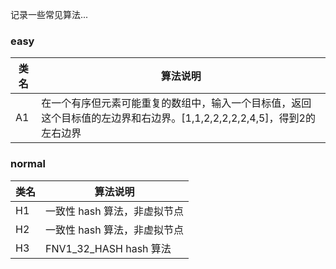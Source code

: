 记录一些常见算法...


### easy

| 类名 | 算法说明 |
| ------ | ------ |
| A1 | 在一个有序但元素可能重复的数组中，输入一个目标值，返回这个目标值的左边界和右边界。[1,1,2,2,2,2,2,4,5]，得到2的左右边界 |

### normal

| 类名 | 算法说明 |
| ------ | ------ |
| H1 | 一致性 hash 算法，非虚拟节点 |
| H2 | 一致性 hash 算法，非虚拟节点 |
| H3 | FNV1_32_HASH hash 算法 |
